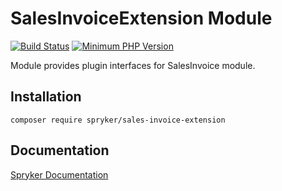 # SalesInvoiceExtension Module
[![Build Status](https://travis-ci.org/spryker/sales-invoice-extension.svg)](https://travis-ci.org/spryker/sales-invoice-extension)
[![Minimum PHP Version](https://img.shields.io/badge/php-%3E%3D%207.2-8892BF.svg)](https://php.net/)

Module provides plugin interfaces for SalesInvoice module.

## Installation

```
composer require spryker/sales-invoice-extension
```

## Documentation

[Spryker Documentation](https://academy.spryker.com/developing_with_spryker/module_guide/modules.html)
